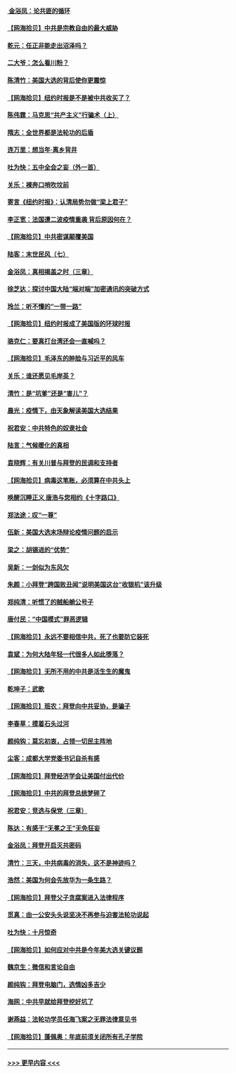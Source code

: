 #### [ 金浴凤：论共匪的循环](../pages/nsc993/n12517133.md?t=11011751) 
#### [【网海拾贝】中共是宗教自由的最大威胁](../pages/nsc993/n12516879.md?t=11011751) 
#### [乾元：任正非能走出沼泽吗？](../pages/nsc993/n12515831.md?t=11011751) 
#### [二大爷：怎么看川粉？](../pages/nsc993/n12515820.md?t=11011751) 
#### [陈清竹：美国大选的背后使你更震惊](../pages/nsc993/n12515589.md?t=11011751) 
#### [【网海拾贝】纽约时报是不是被中共收买了？](../pages/nsc993/n12515122.md?t=11011751) 
#### [陈伟霆：马克思“共产主义”行骗术（上）](../pages/nsc993/n12510217.md?t=11011751) 
#### [隋志：全世界都是法轮功的后盾](../pages/nsc993/n12510636.md?t=11011751) 
#### [连万里：想当年‧离乡背井](../pages/nsc993/n12510623.md?t=11011751) 
#### [吐为快：五中全会之妄（外一首）](../pages/nsc993/n12510470.md?t=11011751) 
#### [关乐：裸奔口哨吹坟前](../pages/nsc993/n12510403.md?t=11011751) 
#### [寄言《纽约时报》：认清局势勿做“梁上君子”](../pages/nsc993/n12510042.md?t=11011751) 
#### [李正宽：法国遭二波疫情重袭 背后原因何在？](../pages/nsc993/n12509971.md?t=11011751) 
#### [【网海拾贝】中共密谋颠覆美国](../pages/nsc993/n12509816.md?t=11011751) 
#### [陆客：末世民风（七）](../pages/nsc993/n12507822.md?t=11011751) 
#### [金浴凤：真相揭盖之时（三章）](../pages/nsc993/n12507804.md?t=11011751) 
#### [徐芝达：探讨中国大陆“端对端”加密通讯的突破方式](../pages/nsc993/n12507682.md?t=11011751) 
#### [玲兰：听不懂的“一带一路”](../pages/nsc993/n12507669.md?t=11011751) 
#### [【网海拾贝】纽约时报成了美国版的环球时报](../pages/nsc993/n12507053.md?t=11011751) 
#### [骆克仁：要真打台湾还会一直喊吗？](../pages/nsc993/n12506843.md?t=11011751) 
#### [【网海拾贝】毛泽东的肿脸与习近平的风车](../pages/nsc993/n12504537.md?t=11011751) 
#### [关乐：谁还愿见毛岸英？](../pages/nsc993/n12503866.md?t=11011751) 
#### [清竹：是“坑爹”还是“害儿”？](../pages/nsc993/n12503034.md?t=11011751) 
#### [晨光：疫情下，由天象解读美国大选结果](../pages/nsc993/n12502536.md?t=11011751) 
#### [祝君安：中共特色的奴隶社会](../pages/nsc993/n12501529.md?t=11011751) 
#### [陆言：气候暖化的真相](../pages/nsc993/n12501183.md?t=11011751) 
#### [袁晓辉：有关川普与拜登的民调和支持者](../pages/nsc993/n12500433.md?t=11011751) 
#### [【网海拾贝】病毒这笔账，必须算在中共头上](../pages/nsc993/n12500320.md?t=11011751) 
#### [唤醒沉睡正义 唐浩与您相约《十字路口》](../pages/nsc993/n12497980.md?t=11011751) 
#### [郑法途：叹“一尊”](../pages/nsc993/n12498837.md?t=11011751) 
#### [伍新：美国大选末场辩论疫情问题的启示](../pages/nsc993/n12498829.md?t=11011751) 
#### [梁之：胡锡进的“优势”](../pages/nsc993/n12498780.md?t=11011751) 
#### [吴新：一剑似为东风欠](../pages/nsc993/n12498772.md?t=11011751) 
#### [朱颜：小拜登“跨国败丑闻”说明美国这台“收银机”该升级](../pages/nsc993/n12498731.md?t=11011751) 
#### [郑纯清：听惯了的贼船艄公号子](../pages/nsc993/n12498721.md?t=11011751) 
#### [唐付民：“中国模式”罪恶逻辑](../pages/nsc993/n12498310.md?t=11011751) 
#### [【网海拾贝】永远不要相信中共，死了也要防它装死](../pages/nsc993/n12498162.md?t=11011751) 
#### [袁斌：为何大陆年轻一代很多人如此堕落？](../pages/nsc993/n12495696.md?t=11011751) 
#### [【网海拾贝】无所不用的中共是活生生的魔鬼](../pages/nsc993/n12495621.md?t=11011751) 
#### [乾坤子：武歌](../pages/nsc993/n12493391.md?t=11011751) 
#### [【网海拾贝】班农：拜登向中共妥协，是骗子](../pages/nsc993/n12492877.md?t=11011751) 
#### [李春草：摸着石头过河](../pages/nsc993/n12491121.md?t=11011751) 
#### [颜纯钩：莫忘初衷，占领一切民主阵地](../pages/nsc993/n12490965.md?t=11011751) 
#### [尘客：成都大学党委书记自杀有感](../pages/nsc993/n12490950.md?t=11011751) 
#### [【网海拾贝】拜登经济学会让美国付出代价](../pages/nsc993/n12489662.md?t=11011751) 
#### [【网海拾贝】中共的拜登总统梦碎了](../pages/nsc993/n12487896.md?t=11011751) 
#### [祝君安：竞选与保党（三章）](../pages/nsc993/n12487258.md?t=11011751) 
#### [陈达：有感于“无冕之王”无免狂妄](../pages/nsc993/n12485133.md?t=11011751) 
#### [金浴凤：拜登开启灭共密码](../pages/nsc993/n12485125.md?t=11011751) 
#### [清竹：三天，中共病毒的消失，这不是神迹吗？](../pages/nsc993/n12485027.md?t=11011751) 
#### [浩然：美国为何会先放华为一条生路？](../pages/nsc993/n12484997.md?t=11011751) 
#### [【网海拾贝】拜登父子贪腐案进入法律程序](../pages/nsc993/n12484957.md?t=11011751) 
#### [觅真：由一公安头头说坚决不再参与迫害法轮功说起](../pages/nsc993/n12484212.md?t=11011751) 
#### [吐为快：十月惊奇](../pages/nsc993/n12484172.md?t=11011751) 
#### [【网海拾贝】如何应对中共是今年美大选关键议题](../pages/nsc993/n12483755.md?t=11011751) 
#### [魏京生：微信和言论自由](../pages/nsc993/n12483372.md?t=11011751) 
#### [颜纯钩：拜登电脑门，选情凶多吉少](../pages/nsc993/n12482666.md?t=11011751) 
#### [海网：中共早就给拜登挖好坑了](../pages/nsc993/n12482660.md?t=11011751) 
#### [谢燕益：法轮功学员任海飞案之无罪法律意见书](../pages/nsc993/n12482512.md?t=11011751) 
#### [【网海拾贝】蓬佩奥：年底前须关闭所有孔子学院](../pages/nsc993/n12482443.md?t=11011751) 

----
#### [ >>> 更早内容 <<< ](../indexes/nsc993-earlier.md)
